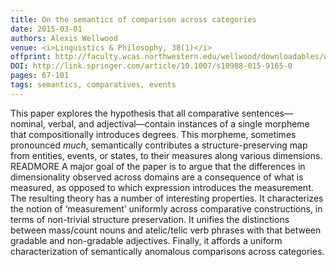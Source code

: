 ```yaml
---
title: On the semantics of comparison across categories
date: 2015-03-01
authors: Alexis Wellwood
venue: <i>Linguistics & Philosophy, 38(1)</i>
offprint: http://faculty.wcas.northwestern.edu/wellwood/downloadables/w2015l&p_preproof.pdf
DOI: http://link.springer.com/article/10.1007/s10988-015-9165-0
pages: 67-101
tags: semantics, comparatives, events
---
```


This paper explores the hypothesis that all comparative sentences—nominal, verbal, and adjectival—contain instances of a single morpheme that compositionally introduces degrees. This morpheme, sometimes pronounced *much*, semantically contributes a structure-preserving map from entities, events, or states, to their measures along various dimensions. READMORE  A major goal of the paper is to argue that the differences in dimensionality observed across domains are a consequence of what is measured, as opposed to which expression introduces the measurement. The resulting theory has a number of interesting properties. It characterizes the notion of ‘measurement’ uniformly across comparative constructions, in terms of non-trivial structure preservation. It unifies the distinctions between mass/count nouns and atelic/telic verb phrases with that between gradable and non-gradable adjectives. Finally, it affords a uniform characterization of semantically anomalous comparisons across categories.

